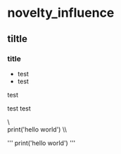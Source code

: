 # novelty_influence

## tiltle 

### title

- test
- test

test

test
test

\\\
print('hello world')
\\\

'''
print('hello world')
'''
